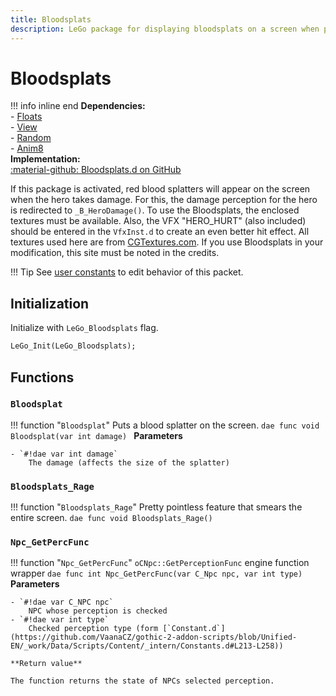 ```yaml
---
title: Bloodsplats
description: LeGo package for displaying bloodsplats on a screen when player is hit
---
```

# Bloodsplats

!!! info inline end
    **Dependencies:**<br/>
    - [Floats](../../ikarus/floats.md)<br/>
    - [View](../tools/view.md)<br/>
    - [Random](../tools/random.md)<br/>
    - [Anim8](anim8.md)<br/>
    **Implementation:**<br/>
    [:material-github: Bloodsplats.d on GitHub](https://github.com/Lehona/LeGo/blob/dev/Bloodsplats.d)

If this package is activated, red blood splatters will appear on the screen when the hero takes damage. For this, the damage perception for the hero is redirected to `_B_HeroDamage()`. To use the Bloodsplats, the enclosed textures must be available. Also, the VFX "HERO_HURT" (also included) should be entered in the `VfxInst.d` to create an even better hit effect. All textures used here are from [CGTextures.com](http://CGTextures.com). If you use Bloodsplats in your modification, this site must be noted in the credits.

!!! Tip
    See [user constants](../userconstants.md#bloodsplats) to edit behavior of this packet.

## Initialization
Initialize with `LeGo_Bloodsplats` flag.
```dae
LeGo_Init(LeGo_Bloodsplats);
```
## Functions

### `Bloodsplat`
!!! function "`Bloodsplat`"
    Puts a blood splatter on the screen.
    ```dae
    func void Bloodsplat(var int damage)
    ```
    **Parameters**

    - `#!dae var int damage`  
        The damage (affects the size of the splatter)

### `Bloodsplats_Rage`
!!! function "`Bloodsplats_Rage`"
    Pretty pointless feature that smears the entire screen.
    ```dae
    func void Bloodsplats_Rage()
    ```

### `Npc_GetPercFunc`
!!! function "`Npc_GetPercFunc`"
    `oCNpc::GetPerceptionFunc` engine function wrapper
    ```dae
    func int Npc_GetPercFunc(var C_Npc npc, var int type)
    ```
    **Parameters**

    - `#!dae var C_NPC npc`  
        NPC whose perception is checked
    - `#!dae var int type`  
        Checked perception type (form [`Constant.d`](https://github.com/VaanaCZ/gothic-2-addon-scripts/blob/Unified-EN/_work/Data/Scripts/Content/_intern/Constants.d#L213-L258))

    **Return value**

    The function returns the state of NPCs selected perception.